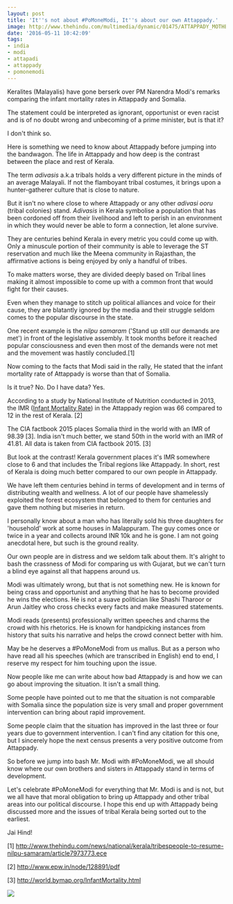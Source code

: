 ```yaml
---
layout: post
title: 'It''s not about #PoMoneModi, It''s about our own Attappady.'
image: http://www.thehindu.com/multimedia/dynamic/01475/ATTAPPADY_MOTHERS_1475660f.jpg
date: '2016-05-11 10:42:09'
tags:
- india
- modi
- attapadi
- attappady
- pomonemodi
---
```


Keralites (Malayalis) have gone berserk over PM Narendra Modi's remarks comparing the infant mortality rates in Attappady and Somalia. 

The statement could be interpreted as ignorant, opportunist or even racist and is of no doubt wrong and unbecoming of a prime minister, but is that it?

I don't think so.

Here is something we need to know about Attappady before jumping into the bandwagon. The life in Attappady and how deep is the contrast between the  place and rest of Kerala.

The term *adivasis* a.k.a tribals holds a very different picture in the minds of an average Malayali. If not the flamboyant tribal costumes, it brings upon a hunter-gatherer culture that is close to nature.

But it isn't no where close to where Attappady or any other *adivasi ooru* (tribal colonies) stand. *Adivasis* in Kerala symbolise a population that has been cordoned off from their livelihood and left to perish in an environment in which they would never be able to form a connection, let alone survive.

They are centuries behind Kerala in every metric you could come up with. Only a minuscule portion of their community is able to leverage the ST reservation and much like the Meena community in Rajasthan, the affirmative actions is being enjoyed by only a handful of tribes. 

To make matters worse, they are divided deeply based on Tribal lines making it almost impossible to come up with a common front that would fight for their causes. 

Even when they manage to stitch up political alliances and voice for their cause, they are blatantly ignored by the media and their struggle seldom comes to the popular discourse in the state.

One recent example is the *nilpu samaram* ('Stand up still our demands are met') in front of the legislative assembly. It took months before it reached popular consciousness and even then most of the demands were not met and the movement was hastily concluded.[1]

Now coming to the facts that Modi said in the rally, He stated that the infant mortality rate of Attappady is worse than that of Somalia.

Is it true? No. Do I have data? Yes.

According to a study by National Institute of Nutrition conducted in 2013, the IMR ([Infant Mortality Rate](https://en.wikipedia.org/wiki/Infant_mortality)) in the Attappady region was 66 compared to 12 in the rest of Kerala. [2]

The CIA factbook 2015 places Somalia third in the world with an IMR of 98.39 [3]. India isn't much better, we stand 50th in the world with an IMR of 41.81. All data is taken from CIA factbook 2015. [3]

But look at the contrast! Kerala government places it's IMR somewhere close to 6 and that includes the Tribal regions like Attappady. In short, rest of Kerala is doing much better compared to our own people in Attappady.

We have left them centuries behind in terms of development and in terms of distributing wealth and wellness. A lot of our people have shamelessly exploited the forest ecosystem that belonged to them for centuries and gave them nothing but miseries in return.

I personally know about a man who has literally sold his three daughters for 'household' work at some houses in Malappuram. The guy comes once or twice in a year and collects around INR 10k and he is gone. I am not going anecdotal here, but such is the ground reality.

Our own people are in distress and we seldom talk about them. It's alright to bash the crassness of Modi for comparing us with Gujarat, but we can't turn a blind eye against all that happens around us.

Modi was ultimately wrong, but that is not something new. He is known for being crass and opportunist and anything that he has to become provided he wins the elections. He is not a suave politician like Shashi Tharoor or Arun Jaitley who cross checks every facts and make measured statements.

Modi reads (presents) professionally written speeches and charms the crowd with his rhetorics. He is known for handpicking instances from history that suits his narrative and helps the crowd connect better with him.

May be he deserves a #PoMoneModi from us mallus. But as a person who have read all his speeches (which are transcribed in English) end to end, I reserve my respect for him touching upon the issue.

Now people like me can write about how bad Attappady is and how we can go about improving the situation. It isn't a small thing.

Some people have pointed out to me that the situation is not comparable with Somalia since the population size is very small and proper government intervention can bring about rapid improvement. 

Some people claim that the situation has improved in the last three or four years due to government intervention. I can't find any citation for this one, but I sincerely hope the next census presents a very positive outcome from Attappady. 

So before we jump into bash Mr. Modi with #PoMoneModi, we all should know where our own brothers and sisters in Attappady stand in terms of development. 

Let's celebrate #PoMoneModi for everything that Mr. Modi is and is not, but we all have that moral obligation to bring up Attappady and other tribal areas into our political discourse. I hope this end up with Attappady being discussed more and the issues of tribal Kerala being sorted out to the earliest.

Jai Hind!

[1] http://www.thehindu.com/news/national/kerala/tribespeople-to-resume-nilpu-samaram/article7973773.ece

[2] http://www.epw.in/node/128891/pdf

[3] http://world.bymap.org/InfantMortality.html

![](http://i.imgur.com/rAfmoVX.png)